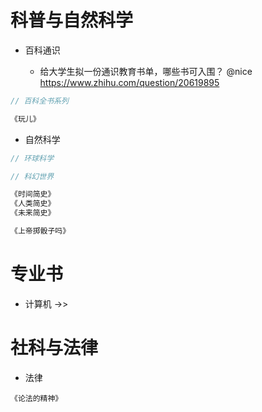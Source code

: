 # 科普与自然科学

- 百科通识

    - 给大学生拟一份通识教育书单，哪些书可入围？ @nice  https://www.zhihu.com/question/20619895

```js
// 百科全书系列

《玩儿》
```

- 自然科学

```js
// 环球科学

// 科幻世界

《时间简史》
《人类简史》 
《未来简史》

《上帝掷骰子吗》
```

# 专业书

- 计算机 ->> 

# 社科与法律

- 法律

```
《论法的精神》
```
